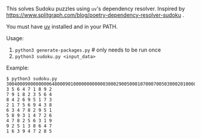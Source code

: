 This solves Sudoku puzzles using `uv`'s dependency resolver. Inspired by https://www.splitgraph.com/blog/poetry-dependency-resolver-sudoku .

You must have [uv](https://github.com/astral-sh/uv) installed and in your PATH.

Usage:
1. `python3 generate-packages.py` # only needs to be run once
2. `python3 sudoku.py <input_data>` 

Example:
```
$ python3 sudoku.py 300400090000000064800090100000000000030002900500010700070050300020100607060040000
3 5 6 4 7 1 8 9 2
7 9 1 8 2 3 5 6 4
8 4 2 6 9 5 1 7 3
2 1 7 5 6 9 4 3 8
6 3 4 7 8 2 9 5 1
5 8 9 3 1 4 7 2 6
4 7 8 2 5 6 3 1 9
9 2 5 1 3 8 6 4 7
1 6 3 9 4 7 2 8 5
```
